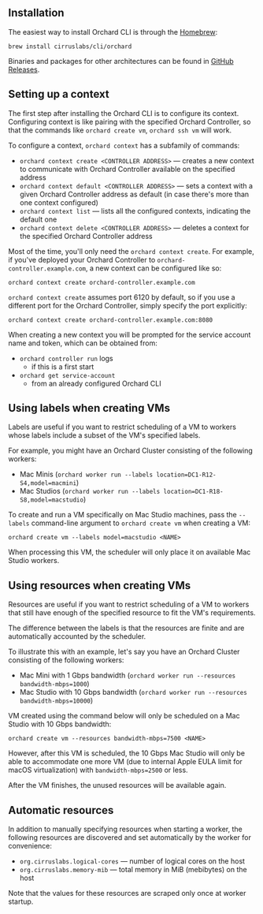 ## Installation

The easiest way to install Orchard CLI is through the [Homebrew](https://brew.sh/):

```shell
brew install cirruslabs/cli/orchard
```

Binaries and packages for other architectures can be found in [GitHub Releases](https://github.com/cirruslabs/orchard/releases).

## Setting up a context

The first step after installing the Orchard CLI is to configure its context. Configuring context is like pairing with the specified Orchard Controller, so that the commands like `orchard create vm`, `orchard ssh vm` will work.

To configure a context, `orchard context` has a subfamily of commands:

* `orchard context create <CONTROLLER ADDRESS>` — creates a new context to communicate with Orchard Controller available on the specified address
* `orchard context default <CONTROLLER ADDRESS>` — sets a context with a given Orchard Controller address as default (in case there's more than one context configured)
* `orchard context list` — lists all the configured contexts, indicating the default one
* `orchard context delete <CONTROLLER ADDRESS>` — deletes a context for the specified Orchard Controller address

Most of the time, you'll only need the `orchard context create`. For example, if you've deployed your Orchard Controller to `orchard-controller.example.com`, a new context can be configured like so:

```shell
orchard context create orchard-controller.example.com
```

`orchard context create` assumes port 6120 by default, so if you use a different port for the Orchard Controller, simply specify the port explicitly:

```shell
orchard context create orchard-controller.example.com:8080
```

When creating a new context you will be prompted for the service account name and token, which can be obtained from:

* `orchard controller run` logs
    * if this is a first start
* `orchard get service-account`
    * from an already configured Orchard CLI

## Using labels when creating VMs

Labels are useful if you want to restrict scheduling of a VM to workers whose labels include a subset of the VM's specified labels.

For example, you might have an Orchard Cluster consisting of the following workers:

* Mac Minis (`orchard worker run --labels location=DC1-R12-S4,model=macmini`)
* Mac Studios (`orchard worker run --labels location=DC1-R18-S8,model=macstudio`)

To create and run a VM specifically on Mac Studio machines, pass the `--labels` command-line argument to `orchard create vm` when creating a VM:

```shell
orchard create vm --labels model=macstudio <NAME>
```

When processing this VM, the scheduler will only place it on available Mac Studio workers.

## Using resources when creating VMs

Resources are useful if you want to restrict scheduling of a VM to workers that still have enough of the specified resource to fit the VM's requirements.

The difference between the labels is that the resources are finite and are automatically accounted by the scheduler.

To illustrate this with an example, let's say you have an Orchard Cluster consisting of the following workers:

* Mac Mini with 1 Gbps bandwidth (`orchard worker run --resources bandwidth-mbps=1000`)
* Mac Studio with 10 Gbps bandwidth (`orchard worker run --resources bandwidth-mbps=10000`)

VM created using the command below will only be scheduled on a Mac Studio with 10 Gbps bandwidth:

```shell
orchard create vm --resources bandwidth-mbps=7500 <NAME>
```

However, after this VM is scheduled, the 10 Gbps Mac Studio will only be able to accommodate one more VM (due to internal Apple EULA limit for macOS virtualization) with `bandwidth-mbps=2500` or less.

After the VM finishes, the unused resources will be available again.

## Automatic resources

In addition to manually specifying resources when starting a worker, the following resources are discovered and set automatically by the worker for convenience:

* `org.cirruslabs.logical-cores` — number of logical cores on the host
* `org.cirruslabs.memory-mib` — total memory in MiB (mebibytes) on the host

Note that the values for these resources are scraped only once at worker startup.
